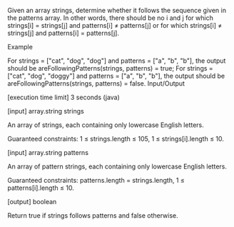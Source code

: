 Given an array strings, determine whether it follows the sequence given in the patterns array. In other words, there should be no i and j for which strings[i] = strings[j] and patterns[i] ≠ patterns[j] or for which strings[i] ≠ strings[j] and patterns[i] = patterns[j].

Example

For strings = ["cat", "dog", "dog"] and patterns = ["a", "b", "b"], the output should be
areFollowingPatterns(strings, patterns) = true;
For strings = ["cat", "dog", "doggy"] and patterns = ["a", "b", "b"], the output should be
areFollowingPatterns(strings, patterns) = false.
Input/Output

[execution time limit] 3 seconds (java)

[input] array.string strings

An array of strings, each containing only lowercase English letters.

Guaranteed constraints:
1 ≤ strings.length ≤ 105,
1 ≤ strings[i].length ≤ 10.

[input] array.string patterns

An array of pattern strings, each containing only lowercase English letters.

Guaranteed constraints:
patterns.length = strings.length,
1 ≤ patterns[i].length ≤ 10.

[output] boolean

Return true if strings follows patterns and false otherwise.
